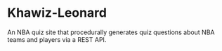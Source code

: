 # Khawiz-Leonard

An NBA quiz site that procedurally generates quiz questions about NBA teams and players via a REST API.
